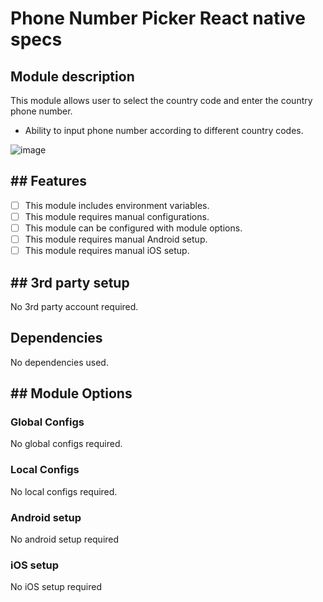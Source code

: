 # Phone Number Picker React native specs

## Module description

This module allows user to select the country code and enter the country phone number. 

- Ability to input phone number according to different country codes.

![image](https://github.com/cbshoaib/modules/assets/76822297/a3ebb533-4c4c-4eba-9b1e-88c86fff23f4)

## ## Features

- [ ] This module includes environment variables.
- [ ] This module requires manual configurations.
- [ ] This module can be configured with module options.
- [ ] This module requires manual Android setup.
- [ ] This module requires manual iOS setup.

## ## 3rd party setup

No 3rd party account required.

## Dependencies

No dependencies used.

## ## Module Options

### Global Configs

No global configs required.
### Local Configs

No local configs required.


### Android setup

No android setup required

### iOS setup

No iOS setup required
